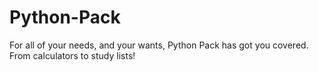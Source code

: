 # Python-Pack
For all of your needs, and your wants, Python Pack has got you covered. From calculators to study lists!
